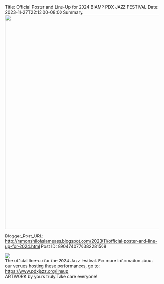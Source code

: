 Title: Official Poster and Line-Up for 2024 BIAMP PDX JAZZ FESTIVAL 
Date: 2023-11-27T22:13:00-08:00
Summary: <img src="https://blogger.googleusercontent.com/img/b/R29vZ2xl/AVvXsEi-3EjrYOQSVPA0XZqKrIprcip5Dzb0mlyGnGSHiz5UGMBQ7cMZfhcWj4jBLGEdrK20rLIe5ceymGkIRj-JqI4oaO6jE579VmqrpQowujA3LVhvlxWMRPBXbxeFvNTq_PDEFy2wINjvEMF41OLcBmbZPCgm2NBK_kk4Z1NisGn_RHza97aikQCgVPryig/w309-h400/IMG_2764.jpeg" width="700">

Blogger_Post_URL: http://ramonshilohslameass.blogspot.com/2023/11/official-poster-and-line-up-for-2024.html
Post ID: 8904740770382281508
 

[![](https://blogger.googleusercontent.com/img/b/R29vZ2xl/AVvXsEi-3EjrYOQSVPA0XZqKrIprcip5Dzb0mlyGnGSHiz5UGMBQ7cMZfhcWj4jBLGEdrK20rLIe5ceymGkIRj-JqI4oaO6jE579VmqrpQowujA3LVhvlxWMRPBXbxeFvNTq_PDEFy2wINjvEMF41OLcBmbZPCgm2NBK_kk4Z1NisGn_RHza97aikQCgVPryig/w309-h400/IMG_2764.jpeg)](https://blogger.googleusercontent.com/img/b/R29vZ2xl/AVvXsEi-3EjrYOQSVPA0XZqKrIprcip5Dzb0mlyGnGSHiz5UGMBQ7cMZfhcWj4jBLGEdrK20rLIe5ceymGkIRj-JqI4oaO6jE579VmqrpQowujA3LVhvlxWMRPBXbxeFvNTq_PDEFy2wINjvEMF41OLcBmbZPCgm2NBK_kk4Z1NisGn_RHza97aikQCgVPryig/s3300/IMG_2764.jpeg)  
The official line\-up for the 2024 Jazz festival. For more information about our venues hosting these performances, go to: <https://www.pdxjazz.org/lineup>  
ARTWORK by yours truly.Take care everyone! 